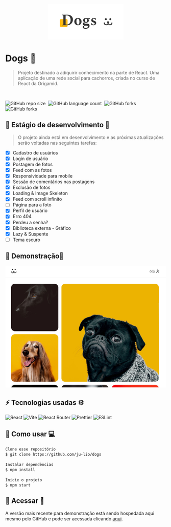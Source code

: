 <p align="center">
  <img src="./media/logo.png" alt="Logo">
</p>

# Dogs 🐶

> Projeto destinado a adiquirir conhecimento na parte de React. Uma aplicação de uma rede social para cachorros, criada no curso de React da Origamid.

<br>

![GitHub repo size](https://img.shields.io/github/repo-size/ju-lio/dogs?style=for-the-badge)  ![GitHub language count](https://img.shields.io/github/languages/count/ju-lio/dogs?style=for-the-badge)  ![GitHub forks](https://img.shields.io/github/last-commit/ju-lio/dogs?style=for-the-badge)  ![GitHub forks](https://img.shields.io/github/languages/top/ju-lio/dogs?style=for-the-badge)

## 🚧 Estágio de desenvolvimento 🚧

>O projeto ainda está em desenvolvimento e as próximas atualizações serão voltadas nas seguintes tarefas:

* [x] Cadastro de usuários
* [x] Login de usuário
* [x] Postagem de fotos
* [x] Feed com as fotos
* [x] Responsividade para mobile
* [x] Sessão de comentários nas postagens
* [x] Exclusão de fotos
* [x] Loading & Image Skeleton
* [x] Feed com scroll infinito
* [ ] Página para a foto
* [x] Perfil de usuário
* [x] Erro 404
* [x] Perdeu a senha?
* [x] Biblioteca externa - Gráfico
* [x] Lazy & Suspente
* [ ] Tema escuro

## 🤖 Demonstração📱

<img src="./media/example.png" alt="Demonstração">

## ⚡ Tecnologias usadas ⚙️
<p align="center">
  
 ![React](https://img.shields.io/badge/-React-black?style=flat-square&logo=react)  ![Vite](https://img.shields.io/badge/-Vite-F7D548?style=flat-square&logo=vite) ![React Router](https://img.shields.io/badge/-React%20Router-FFFFFF?style=flat-square&logo=ReactRouter) ![Prettier](https://img.shields.io/badge/-Prettier-273943?style=flat-square&logo=prettier) ![ESLint](https://img.shields.io/badge/-ESLint-4930BD?style=flat-square&logo=eslint) 
 
</p>

## 🔨 Como usar 💻

```
Clone esse repositório
$ git clone https://github.com/ju-lio/dogs

Instalar dependências
$ npm install

Inicie o projeto
$ npm start
```

## 🔗 Acessar 🚀

A versão mais recente para demonstração está sendo hospedada aqui mesmo pelo GitHub e pode ser acessada clicando [aqui](https://dogs.juliocastro.site/).
